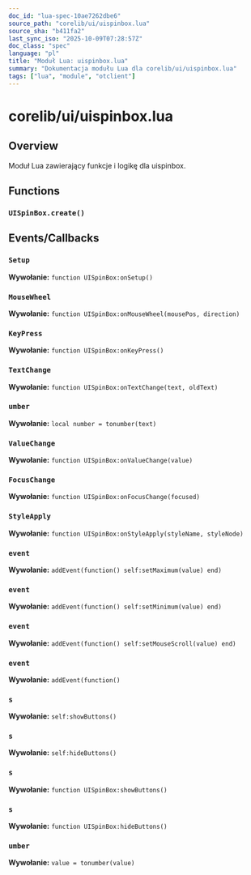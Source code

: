 ```yaml
---
doc_id: "lua-spec-10ae7262dbe6"
source_path: "corelib/ui/uispinbox.lua"
source_sha: "b411fa2"
last_sync_iso: "2025-10-09T07:28:57Z"
doc_class: "spec"
language: "pl"
title: "Moduł Lua: uispinbox.lua"
summary: "Dokumentacja modułu Lua dla corelib/ui/uispinbox.lua"
tags: ["lua", "module", "otclient"]
---
```


# corelib/ui/uispinbox.lua

## Overview

Moduł Lua zawierający funkcje i logikę dla uispinbox.

## Functions

### `UISpinBox.create()`

## Events/Callbacks

### `Setup`

**Wywołanie:** `function UISpinBox:onSetup()`

### `MouseWheel`

**Wywołanie:** `function UISpinBox:onMouseWheel(mousePos, direction)`

### `KeyPress`

**Wywołanie:** `function UISpinBox:onKeyPress()`

### `TextChange`

**Wywołanie:** `function UISpinBox:onTextChange(text, oldText)`

### `umber`

**Wywołanie:** `local number = tonumber(text)`

### `ValueChange`

**Wywołanie:** `function UISpinBox:onValueChange(value)`

### `FocusChange`

**Wywołanie:** `function UISpinBox:onFocusChange(focused)`

### `StyleApply`

**Wywołanie:** `function UISpinBox:onStyleApply(styleName, styleNode)`

### `event`

**Wywołanie:** `addEvent(function() self:setMaximum(value) end)`

### `event`

**Wywołanie:** `addEvent(function() self:setMinimum(value) end)`

### `event`

**Wywołanie:** `addEvent(function() self:setMouseScroll(value) end)`

### `event`

**Wywołanie:** `addEvent(function()`

### `s`

**Wywołanie:** `self:showButtons()`

### `s`

**Wywołanie:** `self:hideButtons()`

### `s`

**Wywołanie:** `function UISpinBox:showButtons()`

### `s`

**Wywołanie:** `function UISpinBox:hideButtons()`

### `umber`

**Wywołanie:** `value = tonumber(value)`
